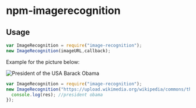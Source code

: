 # npm-imagerecognition

## Usage

```javascript
var ImageRecognition = require("image-recognition");
new ImageRecognition(imageURL,callback);
```

Example for the picture below:

![President of the USA Barack Obama](https://upload.wikimedia.org/wikipedia/commons/thumb/8/8d/President_Barack_Obama.jpg/220px-President_Barack_Obama.jpg)

```javascript
var ImageRecognition = require("image-recognition");
new ImageRecognition("https://upload.wikimedia.org/wikipedia/commons/thumb/8/8d/President_Barack_Obama.jpg/220px-President_Barack_Obama.jpg",function(res){
  console.log(res); //president obama
});
```

